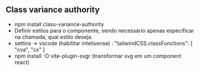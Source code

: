 
## Class variance authority
- npm install class-variance-authority
- Definir estilos para o componente, sendo necessário apenas específicar na chamada, qual estilo deseja.
- settins -> vscode (habilitar intelisense) : "tailwindCSS.classFunctions": [
    "cva",
    "cx"
   ]
- npm install -D vite-plugin-svgr (transformar svg em um component react)
